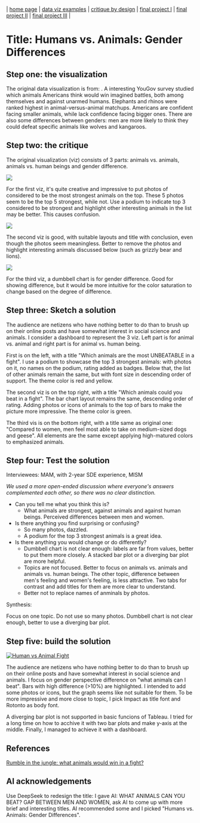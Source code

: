 | [home page]([https://cmustudent.github.io/tswd-portfolio-templates/](https://serena-xue.github.io/2025Spring-Telling-Stories-with-Data/)) | [data viz examples](dataviz-examples) | [critique by design](critique-by-design) | [final project I](final-project-part-one) | [final project II](final-project-part-two) | [final project III](final-project-part-three) |





# Title: Humans vs. Animals: Gender Differences

## Step one: the visualization

The original data visualization is from: [](https://today.yougov.com/society/articles/35852-lions-and-tigers-and-bears-what-animal-would-win-f).
A interesting YouGov survey studied which animals Americans think would win imagined battles, both among themselves and against unarmed humans. Elephants and rhinos were ranked highest in animal-versus-animal matchups. Americans are confident facing smaller animals, while lack confidence facing bigger ones. There are also some differences between genders: men are more likely to think they could defeat specific animals like wolves and kangaroos.

## Step two: the critique
The original visualization (viz) consists of 3 parts: animals vs. animals, animals vs. human beings and gender difference. 

![](https://ygo-assets-websites-editorial-emea.yougov.net/images/Animal20fights20chart20120v2.format-webp.webp)

For the first viz, it's quite creative and impressive to put photos of considered to be the most strongest animals on the top. These 5 photos seem to be the top 5 strongest, while not. Use a podium to indicate top 3 considered to be strongest and highlight other interesting animals in the list may be better. This causes confusion. 

![](https://ygo-assets-websites-editorial-emea.yougov.net/images/Animal20fights202-01.format-webp.webp)

The second viz is good, with suitable layouts and title with conclusion, even though the photos seem meaningless. Better to remove the photos and highlight interesting animals discussed below (such as grizzly bear and lions).

![](https://datawrapper.dwcdn.net/wadD1/3/)

For the third viz, a dumbbell chart is for gender difference. Good for showing difference, but it would be more intuitive for the color saturation to change based on the degree of difference.

## Step three: Sketch a solution

The audience are netizens who have nothing better to do than to brush up on their online posts and have somewhat interest in social science and animals. I consider a dashboard to represent the 3 viz. Left part is for animal vs. animal and right part is for animal vs. human being.

First is on the left, with a title "Which animals are the most UNBEATABLE in a fight". I use a podium to showcase the top 3 strongest animals: with photos on it, no names on the podium, rating added as badges. Below that, the list of other animals remain the same, but with font size in descending order of support. The theme color is red and yellow.

The second viz is on the top right, with a title "Which animals could you beat in a fight". The bar chart layout remains the same, descending order of rating. Adding photos or icons of animals to the top of bars to make the picture more impressive. The theme color is green.

The third vis is on the bottom right, with a title same as original one: "Compared to women, men feel most able to take on medium-sized dogs and geese". All elements are the same except applying high-matured colors to emphasized animals.

## Step four: Test the solution

Interviewees: MAM, with 2-year SDE experience, MISM

*We used a more open-ended discussion where everyone's answers complemented each other, so there was no clear distinction.*

- Can you tell me what you think this is?
  - What animals are strongest, against animals and against human beings. Perceived differences between men and women.
- Is there anything you find surprising or confusing?
  - So many photos, dazzled.
  - A podium for the top 3 strongest animals is a great idea.
- Is there anything you would change or do differently?
  - Dumbbell chart is not clear enough: labels are far from values, better to put them more closely. A stacked bar plot or a diverging bar plot are more helpful.
  - Topics are not focused. Better to focus on animals vs. animals and animals vs. human beings. The other topic, difference between men's feeling and women's feeling, is less attractive. Two tabs for contrast and add titles for them are more clear to understand.
  - Better not to replace names of anminals by photos.

Synthesis: 

Focus on one topic. Do not use so many photos. Dumbbell chart is not clear enough, better to use a diverging bar plot.

## Step five: build the solution

<div class="tableauPlaceholder" id="viz1739405504297" style="position: relative;">
    <noscript>
        <a href="#"><img alt="Human vs Animal Fight " src="https:&#47;&#47;public.tableau.com&#47;static&#47;images&#47;Hu&#47;HumanvsAnimalFight_17394051436560&#47;HumanvsAnimalFight&#47;1_rss.png" style="border: none;" /></a>
    </noscript>
    <object class="tableauViz" style="display: none;">
        <param name="host_url" value="https%3A%2F%2Fpublic.tableau.com%2F" /> <param name="embed_code_version" value="3" /> <param name="site_root" value="" />
        <param name="name" value="HumanvsAnimalFight_17394051436560&#47;HumanvsAnimalFight" /><param name="tabs" value="no" /><param name="toolbar" value="yes" />
        <param name="static_image" value="https:&#47;&#47;public.tableau.com&#47;static&#47;images&#47;Hu&#47;HumanvsAnimalFight_17394051436560&#47;HumanvsAnimalFight&#47;1.png" /> <param name="animate_transition" value="yes" />
        <param name="display_static_image" value="yes" /><param name="display_spinner" value="yes" /><param name="display_overlay" value="yes" /><param name="display_count" value="yes" /><param name="language" value="zh-CN" />
        <param name="filter" value="publish=yes" />
    </object>
</div>
<script type="text/javascript">
    var divElement = document.getElementById("viz1739405504297");
    var vizElement = divElement.getElementsByTagName("object")[0];
    if (divElement.offsetWidth > 800) {
        vizElement.style.width = "1366px";
        vizElement.style.height = "795px";
    } else if (divElement.offsetWidth > 500) {
        vizElement.style.width = "1366px";
        vizElement.style.height = "795px";
    } else {
        vizElement.style.width = "100%";
        vizElement.style.height = "1027px";
    }
    var scriptElement = document.createElement("script");
    scriptElement.src = "https://public.tableau.com/javascripts/api/viz_v1.js";
    vizElement.parentNode.insertBefore(scriptElement, vizElement);
</script>

The audience are netizens who have nothing better to do than to brush up on their online posts and have somewhat interest in social science and animals. I focus on gender perspective difference on "what animals can I beat". Bars with high difference (>10%) are highlighted. I intended to add some photos or icons, but the graph seems like not suitable for them. To be more impressive and more close to topic, I pick Impact as title font and Rotonto as body font.

A diverging bar plot is not supported in basic funcions of Tableau. I tried for a long time on how to acchive it with two bar plots and make y-axis at the middle. Finally, I managed to achieve it with a dashboard.

## References
[Rumble in the jungle: what animals would win in a fight?](https://today.yougov.com/society/articles/35852-lions-and-tigers-and-bears-what-animal-would-win-f)

## AI acknowledgements
Use DeepSeek to redesign the title: I gave AI: WHAT ANIMALS CAN YOU BEAT? GAP BETWEEN MEN AND WOMEN, ask AI to come up with more brief and interesting titles. AI recommended some and I picked "Humans vs. Animals: Gender Differences".
